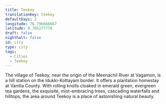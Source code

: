 ```yaml
---
title: Teekoy
translationKey: teekoy
defaultDays: 2
longitude: 76.796666667
latitude: 9.705277778
draft: false
nighthalt: false
id: city
type: city
tags:
  - Cities
  - Teekoy
---
```

The village of Teekoy, near the origin of the Meenachil River at Vagamon, is a hill station on the Idukki-Kottayam border. It offers a plantation homestay at Vanilla County. With rolling knolls cloaked in emerald green, evergreen tea gardens, the exquisite, mist-embracing trees, cascading waterfalls and hilltops, the area around Teekoy is a place of astonishing natural beauty.